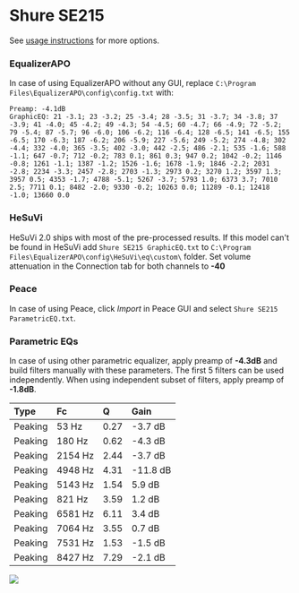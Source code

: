 # Shure SE215
See [usage instructions](https://github.com/jaakkopasanen/AutoEq#usage) for more options.

### EqualizerAPO
In case of using EqualizerAPO without any GUI, replace `C:\Program Files\EqualizerAPO\config\config.txt`
with:
```
Preamp: -4.1dB
GraphicEQ: 21 -3.1; 23 -3.2; 25 -3.4; 28 -3.5; 31 -3.7; 34 -3.8; 37 -3.9; 41 -4.0; 45 -4.2; 49 -4.3; 54 -4.5; 60 -4.7; 66 -4.9; 72 -5.2; 79 -5.4; 87 -5.7; 96 -6.0; 106 -6.2; 116 -6.4; 128 -6.5; 141 -6.5; 155 -6.5; 170 -6.3; 187 -6.2; 206 -5.9; 227 -5.6; 249 -5.2; 274 -4.8; 302 -4.4; 332 -4.0; 365 -3.5; 402 -3.0; 442 -2.5; 486 -2.1; 535 -1.6; 588 -1.1; 647 -0.7; 712 -0.2; 783 0.1; 861 0.3; 947 0.2; 1042 -0.2; 1146 -0.8; 1261 -1.1; 1387 -1.2; 1526 -1.6; 1678 -1.9; 1846 -2.2; 2031 -2.8; 2234 -3.3; 2457 -2.8; 2703 -1.3; 2973 0.2; 3270 1.2; 3597 1.3; 3957 0.5; 4353 -1.7; 4788 -5.1; 5267 -3.7; 5793 1.0; 6373 3.7; 7010 2.5; 7711 0.1; 8482 -2.0; 9330 -0.2; 10263 0.0; 11289 -0.1; 12418 -1.0; 13660 0.0
```

### HeSuVi
HeSuVi 2.0 ships with most of the pre-processed results. If this model can't be found in HeSuVi add
`Shure SE215 GraphicEQ.txt` to `C:\Program Files\EqualizerAPO\config\HeSuVi\eq\custom\` folder.
Set volume attenuation in the Connection tab for both channels to **-40**

### Peace
In case of using Peace, click *Import* in Peace GUI and select `Shure SE215 ParametricEQ.txt`.

### Parametric EQs
In case of using other parametric equalizer, apply preamp of **-4.3dB** and build filters manually
with these parameters. The first 5 filters can be used independently.
When using independent subset of filters, apply preamp of **-1.8dB**.

| Type    | Fc      |    Q | Gain     |
|:--------|:--------|:-----|:---------|
| Peaking | 53 Hz   | 0.27 | -3.7 dB  |
| Peaking | 180 Hz  | 0.62 | -4.3 dB  |
| Peaking | 2154 Hz | 2.44 | -3.7 dB  |
| Peaking | 4948 Hz | 4.31 | -11.8 dB |
| Peaking | 5143 Hz | 1.54 | 5.9 dB   |
| Peaking | 821 Hz  | 3.59 | 1.2 dB   |
| Peaking | 6581 Hz | 6.11 | 3.4 dB   |
| Peaking | 7064 Hz | 3.55 | 0.7 dB   |
| Peaking | 7531 Hz | 1.53 | -1.5 dB  |
| Peaking | 8427 Hz | 7.29 | -2.1 dB  |

![](https://raw.githubusercontent.com/jaakkopasanen/AutoEq/master/results/oratory1990/usound/Shure%20SE215/Shure%20SE215.png)